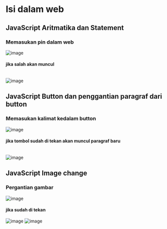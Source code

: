 # Isi dalam web 
## JavaScript Aritmatika dan Statement
### Memasukan pin dalam web
![image](https://github.com/rendykml/PWA231/assets/147012406/bba6d5d6-3ec4-4f53-98cd-37cee182eab4) <br>
#### jika salah akan muncul <br> <br>
![image](https://github.com/rendykml/PWA231/assets/147012406/a5483635-0f0d-4ce6-a9f4-cdb43e770f37) 
## JavaScript Button dan penggantian paragraf dari button
### Memasukan kalimat kedalam button
![image](https://github.com/rendykml/PWA231/assets/147012406/4abc07af-b38d-4060-b1c2-119e3dad3f2a) <br>
#### jika tombol sudah di tekan akan muncul paragraf baru  <br> <br>
![image](https://github.com/rendykml/PWA231/assets/147012406/d83856ca-c2f1-4bba-aa0e-55207210499f)
## JavaScript Image change
### Pergantian gambar
![image](https://github.com/rendykml/PWA231/assets/147012406/a2655f22-15a6-449d-a001-67972adacb46)<br>
#### jika sudah di tekan
![image](https://github.com/rendykml/PWA231/assets/147012406/3982a29a-8169-4f41-b610-83743d4fcd9b)
![image](https://github.com/rendykml/PWA231/assets/147012406/8cad68dd-b8c3-4fa5-863c-296372d1a44e)




